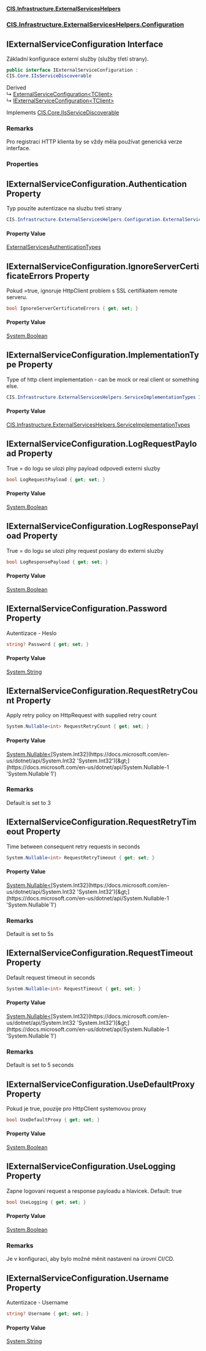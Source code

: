 #### [CIS.Infrastructure.ExternalServicesHelpers](index.md 'index')
### [CIS.Infrastructure.ExternalServicesHelpers.Configuration](CIS.Infrastructure.ExternalServicesHelpers.Configuration.md 'CIS.Infrastructure.ExternalServicesHelpers.Configuration')

## IExternalServiceConfiguration Interface

Základní konfigurace externí služby (služby třetí strany).

```csharp
public interface IExternalServiceConfiguration :
CIS.Core.IIsServiceDiscoverable
```

Derived  
&#8627; [ExternalServiceConfiguration&lt;TClient&gt;](CIS.Infrastructure.ExternalServicesHelpers.Configuration.ExternalServiceConfiguration_TClient_.md 'CIS.Infrastructure.ExternalServicesHelpers.Configuration.ExternalServiceConfiguration<TClient>')  
&#8627; [IExternalServiceConfiguration&lt;TClient&gt;](CIS.Infrastructure.ExternalServicesHelpers.Configuration.IExternalServiceConfiguration_TClient_.md 'CIS.Infrastructure.ExternalServicesHelpers.Configuration.IExternalServiceConfiguration<TClient>')

Implements [CIS.Core.IIsServiceDiscoverable](https://docs.microsoft.com/en-us/dotnet/api/CIS.Core.IIsServiceDiscoverable 'CIS.Core.IIsServiceDiscoverable')

### Remarks
Pro registraci HTTP klienta by se vždy měla používat generická verze interface.
### Properties

<a name='CIS.Infrastructure.ExternalServicesHelpers.Configuration.IExternalServiceConfiguration.Authentication'></a>

## IExternalServiceConfiguration.Authentication Property

Typ pouzite autentizace na sluzbu treti strany

```csharp
CIS.Infrastructure.ExternalServicesHelpers.Configuration.ExternalServicesAuthenticationTypes Authentication { get; set; }
```

#### Property Value
[ExternalServicesAuthenticationTypes](CIS.Infrastructure.ExternalServicesHelpers.Configuration.md#CIS.Infrastructure.ExternalServicesHelpers.Configuration.ExternalServicesAuthenticationTypes 'CIS.Infrastructure.ExternalServicesHelpers.Configuration.ExternalServicesAuthenticationTypes')

<a name='CIS.Infrastructure.ExternalServicesHelpers.Configuration.IExternalServiceConfiguration.IgnoreServerCertificateErrors'></a>

## IExternalServiceConfiguration.IgnoreServerCertificateErrors Property

Pokud =true, ignoruje HttpClient problem s SSL certifikatem remote serveru.

```csharp
bool IgnoreServerCertificateErrors { get; set; }
```

#### Property Value
[System.Boolean](https://docs.microsoft.com/en-us/dotnet/api/System.Boolean 'System.Boolean')

<a name='CIS.Infrastructure.ExternalServicesHelpers.Configuration.IExternalServiceConfiguration.ImplementationType'></a>

## IExternalServiceConfiguration.ImplementationType Property

Type of http client implementation - can be mock or real client or something else.

```csharp
CIS.Infrastructure.ExternalServicesHelpers.ServiceImplementationTypes ImplementationType { get; set; }
```

#### Property Value
[CIS.Infrastructure.ExternalServicesHelpers.ServiceImplementationTypes](https://docs.microsoft.com/en-us/dotnet/api/CIS.Infrastructure.ExternalServicesHelpers.ServiceImplementationTypes 'CIS.Infrastructure.ExternalServicesHelpers.ServiceImplementationTypes')

<a name='CIS.Infrastructure.ExternalServicesHelpers.Configuration.IExternalServiceConfiguration.LogRequestPayload'></a>

## IExternalServiceConfiguration.LogRequestPayload Property

True = do logu se ulozi plny payload odpovedi externi sluzby

```csharp
bool LogRequestPayload { get; set; }
```

#### Property Value
[System.Boolean](https://docs.microsoft.com/en-us/dotnet/api/System.Boolean 'System.Boolean')

<a name='CIS.Infrastructure.ExternalServicesHelpers.Configuration.IExternalServiceConfiguration.LogResponsePayload'></a>

## IExternalServiceConfiguration.LogResponsePayload Property

True = do logu se ulozi plny request poslany do externi sluzby

```csharp
bool LogResponsePayload { get; set; }
```

#### Property Value
[System.Boolean](https://docs.microsoft.com/en-us/dotnet/api/System.Boolean 'System.Boolean')

<a name='CIS.Infrastructure.ExternalServicesHelpers.Configuration.IExternalServiceConfiguration.Password'></a>

## IExternalServiceConfiguration.Password Property

Autentizace - Heslo

```csharp
string? Password { get; set; }
```

#### Property Value
[System.String](https://docs.microsoft.com/en-us/dotnet/api/System.String 'System.String')

<a name='CIS.Infrastructure.ExternalServicesHelpers.Configuration.IExternalServiceConfiguration.RequestRetryCount'></a>

## IExternalServiceConfiguration.RequestRetryCount Property

Apply retry policy on HttpRequest with supplied retry count

```csharp
System.Nullable<int> RequestRetryCount { get; set; }
```

#### Property Value
[System.Nullable&lt;](https://docs.microsoft.com/en-us/dotnet/api/System.Nullable-1 'System.Nullable`1')[System.Int32](https://docs.microsoft.com/en-us/dotnet/api/System.Int32 'System.Int32')[&gt;](https://docs.microsoft.com/en-us/dotnet/api/System.Nullable-1 'System.Nullable`1')

### Remarks
Default is set to 3

<a name='CIS.Infrastructure.ExternalServicesHelpers.Configuration.IExternalServiceConfiguration.RequestRetryTimeout'></a>

## IExternalServiceConfiguration.RequestRetryTimeout Property

Time between consequent retry requests in seconds

```csharp
System.Nullable<int> RequestRetryTimeout { get; set; }
```

#### Property Value
[System.Nullable&lt;](https://docs.microsoft.com/en-us/dotnet/api/System.Nullable-1 'System.Nullable`1')[System.Int32](https://docs.microsoft.com/en-us/dotnet/api/System.Int32 'System.Int32')[&gt;](https://docs.microsoft.com/en-us/dotnet/api/System.Nullable-1 'System.Nullable`1')

### Remarks
Default is set to 5s

<a name='CIS.Infrastructure.ExternalServicesHelpers.Configuration.IExternalServiceConfiguration.RequestTimeout'></a>

## IExternalServiceConfiguration.RequestTimeout Property

Default request timeout in seconds

```csharp
System.Nullable<int> RequestTimeout { get; set; }
```

#### Property Value
[System.Nullable&lt;](https://docs.microsoft.com/en-us/dotnet/api/System.Nullable-1 'System.Nullable`1')[System.Int32](https://docs.microsoft.com/en-us/dotnet/api/System.Int32 'System.Int32')[&gt;](https://docs.microsoft.com/en-us/dotnet/api/System.Nullable-1 'System.Nullable`1')

### Remarks
Default is set to 5 seconds

<a name='CIS.Infrastructure.ExternalServicesHelpers.Configuration.IExternalServiceConfiguration.UseDefaultProxy'></a>

## IExternalServiceConfiguration.UseDefaultProxy Property

Pokud je true, pouzije pro HttpClient systemovou proxy

```csharp
bool UseDefaultProxy { get; set; }
```

#### Property Value
[System.Boolean](https://docs.microsoft.com/en-us/dotnet/api/System.Boolean 'System.Boolean')

<a name='CIS.Infrastructure.ExternalServicesHelpers.Configuration.IExternalServiceConfiguration.UseLogging'></a>

## IExternalServiceConfiguration.UseLogging Property

Zapne logovani request a response payloadu a hlavicek. Default: true

```csharp
bool UseLogging { get; set; }
```

#### Property Value
[System.Boolean](https://docs.microsoft.com/en-us/dotnet/api/System.Boolean 'System.Boolean')

### Remarks
Je v konfiguraci, aby bylo možné měnit nastavení na úrovni CI/CD.

<a name='CIS.Infrastructure.ExternalServicesHelpers.Configuration.IExternalServiceConfiguration.Username'></a>

## IExternalServiceConfiguration.Username Property

Autentizace - Username

```csharp
string? Username { get; set; }
```

#### Property Value
[System.String](https://docs.microsoft.com/en-us/dotnet/api/System.String 'System.String')